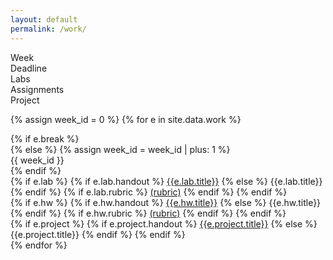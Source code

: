 ```yaml
---
layout: default
permalink: /work/
---
```


<div class="week hrow">
    <div class="week_id">Week</div>
    <div class="date">Deadline</div>
    <div class="lab">Labs</div>
    <div class="hw">Assignments</div>
    <div class="project">Project</div>
</div>

{% assign week_id = 0 %}
{% for e in site.data.work %}
<div class="week {% cycle "odd", "even" %}">
    {% if e.break %}
        <div class="week_id"></div>
    {% else %}
        {% assign week_id = week_id | plus: 1 %}
        <div class="week_id">{{ week_id }}</div>
    {% endif %}
    <div class="date"></div>
    <div class="lab">
        {% if e.lab %}
             {% if e.lab.handout %}
                 <a href="{{e.lab.handout}}">{{e.lab.title}}</a>
             {% else %}
                 {{e.lab.title}}
              {% endif %}
              {% if e.lab.rubric %}
                  <a href="{{e.lab.rubric}}">(rubric)</a>
               {% endif %}
        {% endif %}
    </div>
    <div class="hw">
        {% if e.hw %}
            {% if e.hw.handout %}
                <a href="{{e.hw.handout}}">{{e.hw.title}}</a>
            {% else %}
                {{e.hw.title}}
             {% endif %}
             {% if e.hw.rubric %}
                 <a href="{{e.hw.rubric}}">(rubric)</a>
              {% endif %}
         {% endif %}
    </div>
    <div class="project">
        {% if e.project %}
            {% if e.project.handout %}
                <a href="{{e.project.handout}}">{{e.project.title}}</a>
            {% else %}
                {{e.project.title}}
             {% endif %}
         {% endif %}
    </div>
</div>
{% endfor %}

<script type="text/javascript">
   make_schedule({{site.data.settings.first}},7,6);
</script>
   


